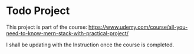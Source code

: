 # Todo Project

This project is part of the course:
https://www.udemy.com/course/all-you-need-to-know-mern-stack-with-practical-project/ 

I shall be updating with the Instruction once the course is completed.
